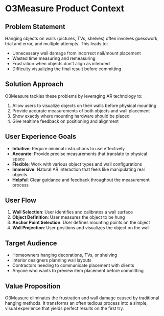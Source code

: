 # O3Measure Product Context

## Problem Statement
Hanging objects on walls (pictures, TVs, shelves) often involves guesswork, trial and error, and multiple attempts. This leads to:
- Unnecessary wall damage from incorrect nail/mount placement
- Wasted time measuring and remeasuring
- Frustration when objects don't align as intended
- Difficulty visualizing the final result before committing

## Solution Approach
O3Measure tackles these problems by leveraging AR technology to:
1. Allow users to visualize objects on their walls before physical mounting
2. Provide accurate measurements of both objects and wall placement
3. Show exactly where mounting hardware should be placed
4. Give realtime feedback on positioning and alignment

## User Experience Goals
- **Intuitive**: Require minimal instructions to use effectively
- **Accurate**: Provide precise measurements that translate to physical space
- **Flexible**: Work with various object types and wall configurations
- **Immersive**: Natural AR interaction that feels like manipulating real objects
- **Helpful**: Clear guidance and feedback throughout the measurement process

## User Flow
1. **Wall Selection**: User identifies and calibrates a wall surface
2. **Object Definition**: User measures the object to be hung
3. **Anchor Point Selection**: User defines mounting points on the object
4. **Wall Projection**: User positions and visualizes the object on the wall

## Target Audience
- Homeowners hanging decorations, TVs, or shelving
- Interior designers planning wall layouts
- Contractors needing to communicate placement with clients
- Anyone who wants to preview item placement before committing

## Value Proposition
O3Measure eliminates the frustration and wall damage caused by traditional hanging methods. It transforms an often tedious process into a simple, visual experience that yields perfect results on the first try.
